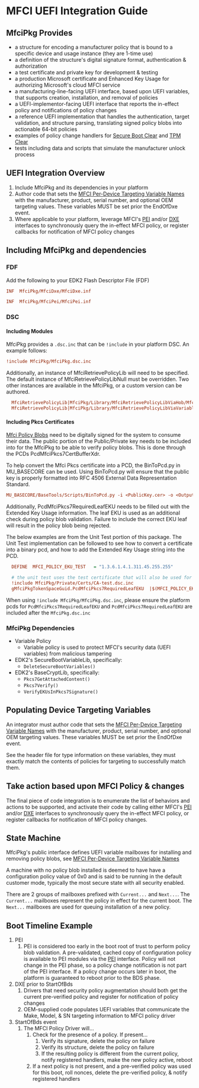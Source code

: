 # MFCI UEFI Integration Guide

## MfciPkg Provides

* a structure for encoding a manufacturer policy that is bound to a specific device and usage instance (they are 1-time use)
* a definition of the structure's digital signature format, authentication & authorization
* a test certificate and private key for development & testing
* a production Microsoft certificate and Enhanced Key Usage for authorizing Microsoft's cloud MFCI service
* a manufacturing-line-facing UEFI interface, based upon UEFI variables, that supports creation, installation, and
    removal of policies
* a UEFI-implementor-facing UEFI interface that reports the in-effect policy and notifications of policy changes
* a reference UEFI implementation that handles the authentication, target validation, and structure parsing,
translating signed policy blobs into actionable 64-bit policies
* examples of policy change handlers for [Secure Boot Clear](../MfciDxe/SecureBootClear.c) and [TPM Clear](../MfciDxe/TpmClear.c)
* tests including data and scripts that simulate the manufacturer unlock process

## UEFI Integration Overview

1. Include MfciPkg and its dependencies in your platform
2. Author code that sets the [MFCI Per-Device Targeting Variable Names](../Include/MfciVariables.h) with the
manufacturer, product, serial number, and optional OEM targeting values.  These variables MUST be set prior the EndOfDxe
event.
3. Where applicable to your platform, leverage MFCI's [PEI](../Include/Ppi/MfciPolicyPpi.h) and/or [DXE](../Include/Protocol/MfciProtocol.h)
interfaces to synchronously query the in-effect MFCI policy, or register callbacks for notification of MFCI policy changes

## Including MfciPkg and dependencies

### FDF

Add the following to your EDK2 Flash Descriptor File (FDF)

```INI
INF  MfciPkg/MfciDxe/MfciDxe.inf
```

```INI
INF  MfciPkg/MfciPei/MfciPei.inf
```

### DSC

#### Including Modules

MfciPkg provides a ```.dsc.inc``` that can be ```!include``` in your platform DSC.
An example follows:

```INI
!include MfciPkg/MfciPkg.dsc.inc
```

Additionally, an instance of MfciRetrievePolicyLib will need to be specified. The default instance of MfciRetrievePolicyLibNull
must be overridden. Two other instances are available in the MfciPkg, or a custom version can be authored.

```INI
  MfciRetrievePolicyLib|MfciPkg/Library/MfciRetrievePolicyLibViaHob/MfciRetrievePolicyLibViaHob.inf
  MfciRetrievePolicyLib|MfciPkg/Library/MfciRetrievePolicyLibViaVariable/MfciRetrievePolicyLibViaVariable.inf
```

#### Including Pkcs Certificates

[Mfci Policy Blobs](Mfci_Structures.md) need to be digitally signed for the system to consume their data.
The public portion of the Public/Private key needs to be included into for the MfciPkg to be able to verify
policy blobs. This is done through the PCDs PcdMfciPkcs7CertBufferXdr.

To help convert the Mfci Pkcs certificate into a PCD, the BinToPcd.py in MU_BASECORE can be used. Using
BinToPcd.py will ensure that the public key is properly formatted into RFC 4506 External Data
Representation Standard.

```INI
MU_BASECORE/BaseTools/Scripts/BinToPcd.py -i <PublicKey.cer> -o <Output.inc> -p gMfciPkgTokenSpaceGuid.PcdMfciPkcs7CertBufferXdr -x
```

Additionally, PcdMfciPkcs7RequiredLeafEKU needs to be filled out with the Extended Key Usage information.
The leaf EKU is used as an additional check during policy blob validation. Failure to include the correct
EKU leaf will result in the policy blob being rejected.

The below examples are from the Unit Test portion of this package. The Unit Test implementation can be
followed to see how to convert a certificate into a binary pcd, and how to add the Extended Key Usage
string into the PCD.

```INI
  DEFINE  MFCI_POLICY_EKU_TEST   = "1.3.6.1.4.1.311.45.255.255"

  # the unit test uses the test certificate that will also be used for testing end-to-end scenarios
  !include MfciPkg/Private/Certs/CA-test.dsc.inc
  gMfciPkgTokenSpaceGuid.PcdMfciPkcs7RequiredLeafEKU  |$(MFCI_POLICY_EKU_TEST)   # use the test version

```

When using `!include MfciPkg/MfciPkg.dsc.inc`, please ensure the platform pcds for
 `PcdMfciPkcs7RequiredLeafEKU` and `PcdMfciPkcs7RequiredLeafEKU` are included after the `MfciPkg.dsc.inc`

### MfciPkg Dependencies

* Variable Policy
  * Variable policy is used to protect MFCI's security data (UEFI variables) from malicious tampering
* EDK2's SecureBootVariableLib, specifically:
  * ```DeleteSecureBootVariables()```
* EDK2's BaseCryptLib, specifically:
  * ```Pkcs7GetAttachedContent()```
  * ```Pkcs7Verify()```
  * ```VerifyEKUsInPkcs7Signature()```

## Populating Device Targeting Variables

An integrator must author code that sets the [MFCI Per-Device Targeting Variable Names](../Include/MfciVariables.h) with
the manufacturer, product, serial number, and optional OEM targeting values.  These variables MUST be set prior the
EndOfDxe event.

See the header file for type information on these variables, they must exactly match the contents of policies for
targeting to successfully match them.

## Take action based upon MFCI Policy & changes

The final piece of code integration is to enumerate the list of behaviors and actions to be supported, and activate
their code by calling either MFCI's [PEI](../Include/Ppi/MfciPolicyPpi.h) and/or [DXE](../Include/Protocol/MfciProtocol.h)
interfaces to synchronously query the in-effect MFCI policy, or register callbacks for notification of MFCI policy changes.

## State Machine

MfciPkg's public interface defines UEFI variable mailboxes for installing and removing policy blobs, see
[MFCI Per-Device Targeting Variable Names](../Include/MfciVariables.h)

A machine with no policy blob installed is deemed to have have a configuration policy value of 0x0 and is
said to be running in the default customer mode, typically the most secure state with all security enabled.

There are 2 groups of mailboxes prefixed with ```Current...``` and ```Next...```.  The ```Current...```
mailboxes represent the policy in effect for the current boot.  The ```Next...``` mailboxes are used for queuing
installation of a new policy.

## Boot Timeline Example

1. PEI
    1. PEI is considered too early in the boot root of trust to perform policy blob validation. A pre-validated, cached
        copy of configuration policy is available to PEI modules via the [PEI](../Include/Ppi/MfciPolicyPpi.h)
        interface. Policy will not change in the PEI phase, so a policy change notification is not part of the PEI
        interface. If a policy change occurs later in boot, the platform is guaranteed to reboot prior to the BDS phase.
2. DXE prior to StartOfBds
    1. Drivers that need security policy augmentation should both get the current pre-verified
    policy and register for notification of policy changes
    2. OEM-supplied code populates UEFI variables that communicate the Make, Model, & SN targeting
    information to MFCI policy driver
3. StartOfBds event
    1. The MFCI Policy Driver will...
        1. Check for the presence of a policy.  If present...
            1. Verify its signature, delete the policy on failure
            2. Verify its structure, delete the policy on failure
            3. If the resulting policy is different from the current policy, notify registered handlers,
            make the new policy active, reboot
        2. If a next policy is not present, and a pre-verified policy was used for this boot, roll
        nonces, delete the pre-verified policy, & notify registered handlers
